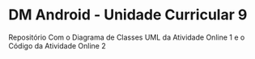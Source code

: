 # DM Android - Unidade Curricular 9
Repositório Com o Diagrama de Classes UML da Atividade Online 1 e o Código da Atividade Online 2
